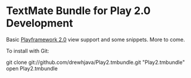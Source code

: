 # TextMate Bundle for Play 2.0 Development

Basic [Playframework 2.0](https://github.com/playframework/Play20) view support and some snippets.  More to come.

To install with Git:

  git clone git://github.com/drewhjava/Play2.tmbundle.git "Play2.tmbundle"
  open Play2.tmbundle
